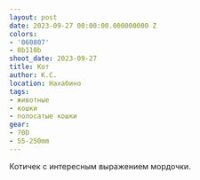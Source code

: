 ```yaml
---
layout: post
date: 2023-09-27 00:00:00.000000000 Z
colors:
- '060807'
- 0b110b
shoot_date: 2023-09-27
title: Кот
author: К.С.
location: Нахабино
tags:
- животные
- кошки
- полосатые кошки
gear:
- 70D
- 55-250mm
---
```

Котичек с интересным выражением мордочки.

